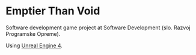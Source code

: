 # Emptier Than Void

Software development game project at Software Development (slo. Razvoj Programske Opreme).

Using [Unreal Engine 4](https://www.unrealengine.com/).
